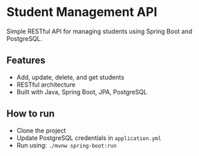 # Student Management API

Simple RESTful API for managing students using Spring Boot and PostgreSQL.

## Features
- Add, update, delete, and get students
- RESTful architecture
- Built with Java, Spring Boot, JPA, PostgreSQL

## How to run
- Clone the project
- Update PostgreSQL credentials in `application.yml`
- Run using: `./mvnw spring-boot:run`
